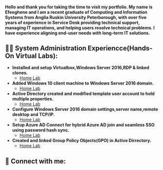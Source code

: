 <h4>Hello and thank you for taking the time to visit my portfolio. My name is Efeoghene and I am a recent graduate of Computing and Information Systems from Anglia Ruskin University Peterborough, with over five years of experience in Service Desk providing technical support, managing IT operations, and helping users resolve technical problems. I have experience aligning end-user needs with long-term IT solutions.</h4>

<h2>👨‍💻 System Administration Experiencce(Hands-On Virtual Labs):</h2>

- <b>Installed and setup Virtualbox,Windows Server 2016,RDP & linked clones. </b>
  - [Home Lab](https://github.com/efeog49/Active-Dirrectory-Lab)
- <b>Added Windows 10 client machine to Windows Server 2016 domain. </b>
  - [Home Lab](https://github.com/efeog49/Active-Dirrectory-Lab)
- <b>Active Directory created and modified template user account to hold multiple properties. </b>
  - [Home Lab](https://github.com/efeog49/Active-Dirrectory-Lab)
- <b>Configure Windows Server 2016 domain settings,server name,remote desktop and TCP/IP. </b>
  - [Home Lab](https://github.com/efeog49/Active-Dirrectory-Lab)
- <b>Setup Azure AD Connect for hybrid Azure AD join and seamless SSO using password hash sync.</b>
  - [Home Lab](https://github.com/efeog49/Active-Dirrectory-Lab)
- <b>Created and linked Group Policy Objects(GPO) in Active Dirrectory.</b>
  - [Home Lab](https://github.com/efeog49/Active-Dirrectory-Lab)
  


<h2> 🤳 Connect with me:</h2>





[twitter]: soon
[youtube]: soon
[instagram]: soon
[linkedin]: https://www.linkedin.com/in/efeoghene-ogodo-479b74203

<!--
**joshmadakor1/joshmadakor1** is a ✨ _special_ ✨ repository because its `README.md` (this file) appears on your GitHub profile.

Here are some ideas to get you started:

- 🔭 I’m currently working on ...
- 🌱 I’m currently learning ...
- 👯 I’m looking to collaborate on ...
- 🤔 I’m looking for help with ...
- 💬 Ask me about ...
- 📫 How to reach me: ...
- 😄 Pronouns: ...
- ⚡ Fun fact: ...
-->
